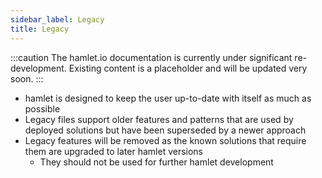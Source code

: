 ```yaml
---
sidebar_label: Legacy
title: Legacy
---
```

:::caution
The hamlet.io documentation is currently under significant re-development. Existing content is a placeholder and will be updated very soon.
:::

* hamlet is designed to keep the user up-to-date with itself as much as possible
* Legacy files support older features and patterns that are used by deployed solutions but have been superseded by a newer approach
* Legacy features will be removed as the known solutions that require them are upgraded to later hamlet versions
  * They should not be used for further hamlet development
